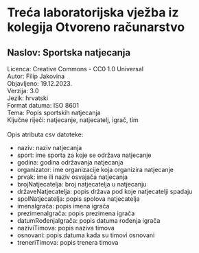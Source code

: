 # Treća laboratorijska vježba iz kolegija Otvoreno računarstvo
## Naslov: Sportska natjecanja
Licenca: Creative Commons - CC0 1.0 Universal <br>
Autor: Filip Jakovina <br>
Objavljeno: 19.12.2023. <br>
Verzija: 3.0 <br>
Jezik: hrvatski <br>
Format datuma: ISO 8601 <br>
Tema: Popis sportskih natjecanja <br>
Ključne riječi: natjecanje, natjecatelj, igrač, tim <br> <br>
Opis atributa csv datoteke: <br>
 * naziv: naziv natjecanja <br>
 * sport: ime sporta za koje se održava natjecanje <br>
 * godina: godina održavanja natjecanja <br>
 * organizator: ime organizacije koja organizira natjecanje <br>
 * prvak: ime ili naziv osvajača natjecanja <br>
 * brojNatjecatelja: broj natjecatelja u natjecanju <br>
 * državeNatjecatelja: popis država pod koje natjecatelji spadaju <br>
 * spolNatjecatelja: popis spolova natjecatelja <br>
 * imenaIgrača: popis imena igrača <br>
 * prezimenaIgrača: popis prezimena igrača <br>
 * datumRođenjaIgrača: popis datuma rođenja igrača <br>
 * naziviTimova: popis naziva timova <br>
 * osnovani: popis datuma kada su timovi osnovani <br>
 * treneriTimova: popis trenera timova <br>
